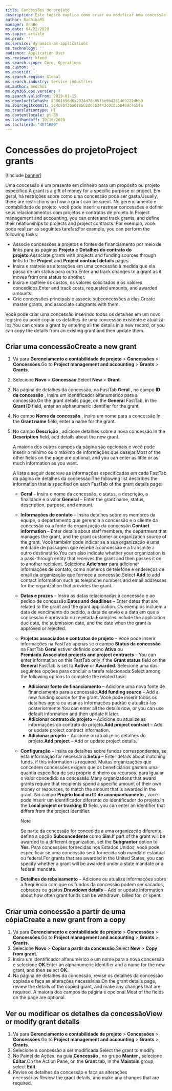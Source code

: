 ```yaml
---
title: Concessões do projeto
description: Este tópico explica como criar ou modificar uma concessão.
author: RadhikaRS
manager: AnnBe
ms.date: 04/22/2020
ms.topic: article
ms.prod: ''
ms.service: dynamics-ax-applications
ms.technology: ''
audience: Application User
ms.reviewer: kfend
ms.search.scope: Core, Operations
ms.custom: ''
ms.assetid: ''
ms.search.region: Global
ms.search.industry: Service industries
ms.author: andchoi
ms.dyn365.ops.version: 7
ms.search.validFrom: 2019-01-15
ms.openlocfilehash: 89801696d6a2924d78c85f6e9b4281409222dbb0
ms.sourcegitcommit: 5c4c9bf3ba018562d6cb3443c01d550489c415fa
ms.translationtype: HT
ms.contentlocale: pt-BR
ms.lasthandoff: 10/16/2020
ms.locfileid: "4071609"
---
```

# <a name="project-grants"></a><span data-ttu-id="22497-103">Concessões do projeto</span><span class="sxs-lookup"><span data-stu-id="22497-103">Project grants</span></span>

[!include [banner](../includes/banner.md)]

<span data-ttu-id="22497-104">Uma concessão é um presente em dinheiro para um propósito ou projeto específico.</span><span class="sxs-lookup"><span data-stu-id="22497-104">A grant is a gift of money for a specific purpose or project.</span></span> <span data-ttu-id="22497-105">Em geral, há restrições sobre como uma concessão pode ser gasta.</span><span class="sxs-lookup"><span data-stu-id="22497-105">Usually, there are restrictions on how a grant can be spent.</span></span> <span data-ttu-id="22497-106">No gerenciamento e contabilidade de projeto, você pode inserir e rastrear concessões e definir seus relacionamentos com projetos e contratos de projeto.</span><span class="sxs-lookup"><span data-stu-id="22497-106">In Project management and accounting, you can enter and track grants, and define their relationships to projects and project contracts.</span></span> <span data-ttu-id="22497-107">Por exemplo, você pode realizar as seguintes tarefas:</span><span class="sxs-lookup"><span data-stu-id="22497-107">For example, you can perform the following tasks:</span></span>

- <span data-ttu-id="22497-108">Associe concessões a projetos e fontes de financiamento por meio de links para as páginas **Projeto** e **Detalhes do contrato do projeto**.</span><span class="sxs-lookup"><span data-stu-id="22497-108">Associate grants with projects and funding sources through links to the **Project** and **Project contract details** pages.</span></span>
- <span data-ttu-id="22497-109">Insira e rastreie as alterações em uma concessão à medida que ela passa de um status para outro.</span><span class="sxs-lookup"><span data-stu-id="22497-109">Enter and track changes to a grant as it moves from one status to another.</span></span>
- <span data-ttu-id="22497-110">Insira e rastreie os custos, os valores solicitados e os valores concedidos.</span><span class="sxs-lookup"><span data-stu-id="22497-110">Enter and track costs, requested amounts, and awarded amounts.</span></span>
- <span data-ttu-id="22497-111">Crie concessões principais e associe subconcessões a elas.</span><span class="sxs-lookup"><span data-stu-id="22497-111">Create master grants, and associate subgrants with them.</span></span>

<span data-ttu-id="22497-112">Você pode criar uma concessão inserindo todos os detalhes em um novo registro ou pode copiar os detalhes de uma concessão existente e atualizá-los.</span><span class="sxs-lookup"><span data-stu-id="22497-112">You can create a grant by entering all the details in a new record, or you can copy the details from an existing grant and then update them.</span></span>

## <a name="create-a-new-grant"></a><span data-ttu-id="22497-113">Criar uma concessão</span><span class="sxs-lookup"><span data-stu-id="22497-113">Create a new grant</span></span>

1. <span data-ttu-id="22497-114">Vá para **Gerenciamento e contabilidade de projeto** \> **Concessões** \> **Concessões**.</span><span class="sxs-lookup"><span data-stu-id="22497-114">Go to **Project management and accounting** \> **Grants** \> **Grants**.</span></span>
2. <span data-ttu-id="22497-115">Selecione **Novo** \> **Concessão**.</span><span class="sxs-lookup"><span data-stu-id="22497-115">Select **New** \> **Grant**.</span></span>
3. <span data-ttu-id="22497-116">Na página de detalhes da concessão, na FastTab **Geral** , no campo **ID da concessão** , insira um identificador alfanumérico para a concessão.</span><span class="sxs-lookup"><span data-stu-id="22497-116">On the grant details page, on the **General** FastTab, in the **Grant ID** field, enter an alphanumeric identifier for the grant.</span></span>
4. <span data-ttu-id="22497-117">No campo **Nome da concessão** , insira um nome para a concessão.</span><span class="sxs-lookup"><span data-stu-id="22497-117">In the **Grant name** field, enter a name for the grant.</span></span>
5. <span data-ttu-id="22497-118">No campo **Descrição** , adicione detalhes sobre a nova concessão.</span><span class="sxs-lookup"><span data-stu-id="22497-118">In the **Description** field, add details about the new grant.</span></span>

    <span data-ttu-id="22497-119">A maioria dos outros campos da página são opcionais e você pode inserir o mínimo ou o máximo de informações que desejar.</span><span class="sxs-lookup"><span data-stu-id="22497-119">Most of the other fields on the page are optional, and you can enter as little or as much information as you want.</span></span>

    <span data-ttu-id="22497-120">A lista a seguir descreve as informações especificadas em cada FastTab da página de detalhes da concessão:</span><span class="sxs-lookup"><span data-stu-id="22497-120">The following list describes the information that is specified on each FastTab of the grant details page:</span></span>

    - <span data-ttu-id="22497-121">**Geral** – Insira o nome da concessão, o status, a descrição, a finalidade e o valor.</span><span class="sxs-lookup"><span data-stu-id="22497-121">**General** – Enter the grant name, status, description, purpose, and amount.</span></span>
    - <span data-ttu-id="22497-122">**Informações de contato** – Insira detalhes sobre os membros da equipe, o departamento que gerencia a concessão e o cliente da concessão ou a fonte da organização da concessão.</span><span class="sxs-lookup"><span data-stu-id="22497-122">**Contact information** – Enter details about staff members, the department that manages the grant, and the grant customer or organization source of the grant.</span></span> <span data-ttu-id="22497-123">Você também pode indicar se a sua organização é uma entidade de passagem que recebe a concessão e a transmite a outro destinatário.</span><span class="sxs-lookup"><span data-stu-id="22497-123">You can also indicate whether your organization is a pass-through entity that receives the grant and then passes it on to another recipient.</span></span> <span data-ttu-id="22497-124">Selecione **Adicionar** para adicionar informações de contato, como números de telefone e endereços de email da organização que fornece a concessão.</span><span class="sxs-lookup"><span data-stu-id="22497-124">Select **Add** to add contact information such as telephone numbers and email addresses for the organization that provides the grant.</span></span>
    - <span data-ttu-id="22497-125">**Datas e prazos** – Insira as datas relacionadas à concessão e ao pedido de concessão.</span><span class="sxs-lookup"><span data-stu-id="22497-125">**Dates and deadlines** – Enter dates that are related to the grant and the grant application.</span></span> <span data-ttu-id="22497-126">Os exemplos incluem a data de vencimento do pedido, a data de envio e a data em que a concessão é aprovada ou rejeitada.</span><span class="sxs-lookup"><span data-stu-id="22497-126">Examples include the application due date, the submission date, and the date when the grant is approved or rejected.</span></span>
    - <span data-ttu-id="22497-127">**Projetos associados e contratos de projeto** – Você pode inserir informações na FastTab apenas se o campo **Status da concessão** na FastTab **Geral** estiver definido como **Ativo** ou **Premiado**.</span><span class="sxs-lookup"><span data-stu-id="22497-127">**Associated projects and project contracts** – You can enter information on this FastTab only if the **Grant status** field on the **General** FastTab is set to **Active** or **Awarded**.</span></span> <span data-ttu-id="22497-128">Selecione uma das seguintes opções para concluir a tarefa relacionada:</span><span class="sxs-lookup"><span data-stu-id="22497-128">Select among the following options to complete the related task:</span></span>

        - <span data-ttu-id="22497-129">**Adicionar fonte de financiamento** – Adicione uma nova fonte de financiamento para a concessão.</span><span class="sxs-lookup"><span data-stu-id="22497-129">**Add funding source** – Add a new funding source for the grant.</span></span> <span data-ttu-id="22497-130">Você pode inserir todos os detalhes agora ou usar as informações padrão e atualizá-las posteriormente.</span><span class="sxs-lookup"><span data-stu-id="22497-130">You can enter all the details now, or you can use default information and then update it later.</span></span>
        - <span data-ttu-id="22497-131">**Adicionar contrato do projeto** – Adicione ou atualize as informações do contrato do projeto.</span><span class="sxs-lookup"><span data-stu-id="22497-131">**Add project contract** – Add or update project contract information.</span></span>
        - <span data-ttu-id="22497-132">**Adicionar projeto** – Adicione ou atualize os detalhes do projeto.</span><span class="sxs-lookup"><span data-stu-id="22497-132">**Add project** – Add or update project details.</span></span>

    - <span data-ttu-id="22497-133">**Configuração** – Insira os detalhes sobre fundos correspondentes, se esta informação for necessária.</span><span class="sxs-lookup"><span data-stu-id="22497-133">**Setup** – Enter details about matching funds, if this information is required.</span></span> <span data-ttu-id="22497-134">Muitas organizações que concedem concessões exigem que os beneficiários gastem uma quantia específica de seu próprio dinheiro ou recursos, para igualar o valor concedido na concessão.</span><span class="sxs-lookup"><span data-stu-id="22497-134">Many organizations that award grants require that recipients spend a specific amount of their own money or resources, to match the amount that is awarded in the grant.</span></span> <span data-ttu-id="22497-135">No campo **Projeto local ou ID de acompanhamento** , você pode inserir um identificador diferente do identificador do projeto.</span><span class="sxs-lookup"><span data-stu-id="22497-135">In the **Local project or tracking ID** field, you can enter an identifier that differs from the project identifier.</span></span>

        > [!NOTE]
        > <span data-ttu-id="22497-136">Se parte da concessão for concedida a uma organização diferente, defina a opção **Subconcedente** como **Sim**.</span><span class="sxs-lookup"><span data-stu-id="22497-136">If part of the grant will be awarded to a different organization, set the **Subgrantor** option to **Yes**.</span></span> <span data-ttu-id="22497-137">Para concessões fornecidas nos Estados Unidos, você pode especificar se uma concessão será fornecida sob mandato estadual ou federal.</span><span class="sxs-lookup"><span data-stu-id="22497-137">For grants that are awarded in the United States, you can specify whether a grant will be awarded under a state mandate or a federal mandate.</span></span>

    - <span data-ttu-id="22497-138">**Detalhes do rebaixamento** – Adicione ou atualize informações sobre a frequência com que os fundos da concessão podem ser sacados, cobrados ou gastos.</span><span class="sxs-lookup"><span data-stu-id="22497-138">**Drawdown details** – Add or update information about how often grant funds can be withdrawn, billed for, or spent.</span></span>

## <a name="create-a-new-grant-from-a-copy"></a><span data-ttu-id="22497-139">Criar uma concessão a partir de uma cópia</span><span class="sxs-lookup"><span data-stu-id="22497-139">Create a new grant from a copy</span></span>

1. <span data-ttu-id="22497-140">Vá para **Gerenciamento e contabilidade de projeto** \> **Concessões** \> **Concessões**.</span><span class="sxs-lookup"><span data-stu-id="22497-140">Go to **Project management and accounting** \> **Grants** \> **Grants**.</span></span>
2. <span data-ttu-id="22497-141">Selecione **Novo** \> **Copiar a partir da concessão**.</span><span class="sxs-lookup"><span data-stu-id="22497-141">Select **New** \> **Copy from grant**.</span></span>
3. <span data-ttu-id="22497-142">Insira um identificador alfanumérico e um nome para a nova concessão e selecione **OK**.</span><span class="sxs-lookup"><span data-stu-id="22497-142">Enter an alphanumeric identifier and a name for the new grant, and then select **OK**.</span></span>
4. <span data-ttu-id="22497-143">Na página de detalhes da concessão, revise os detalhes da concessão copiada e faça as alterações necessárias.</span><span class="sxs-lookup"><span data-stu-id="22497-143">On the grant details page, review the details of the copied grant, and make any changes that are required.</span></span> <span data-ttu-id="22497-144">A maioria dos campos da página é opcional.</span><span class="sxs-lookup"><span data-stu-id="22497-144">Most of the fields on the page are optional.</span></span>

## <a name="view-or-modify-grant-details"></a><span data-ttu-id="22497-145">Ver ou modificar os detalhes da concessão</span><span class="sxs-lookup"><span data-stu-id="22497-145">View or modify grant details</span></span>

1. <span data-ttu-id="22497-146">Vá para **Gerenciamento e contabilidade de projeto** \> **Concessões** \> **Concessões**.</span><span class="sxs-lookup"><span data-stu-id="22497-146">Go to **Project management and accounting** \> **Grants** \> **Grants**.</span></span>
2. <span data-ttu-id="22497-147">Selecione a concessão a ser modificada.</span><span class="sxs-lookup"><span data-stu-id="22497-147">Select the grant to modify.</span></span>
3. <span data-ttu-id="22497-148">No Painel de Ações, na guia **Concessão** , no grupo **Manter** , selecione **Editar**.</span><span class="sxs-lookup"><span data-stu-id="22497-148">On the Action Pane, on the **Grant** tab, in the **Maintain** group, select **Edit**.</span></span>
4. <span data-ttu-id="22497-149">Revise os detalhes da concessão e faça as alterações necessárias.</span><span class="sxs-lookup"><span data-stu-id="22497-149">Review the grant details, and make any changes that are required.</span></span>
